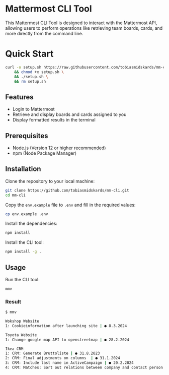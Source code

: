 # Mattermost CLI Tool

This Mattermost CLI Tool is designed to interact with the Mattermost API, allowing users to perform operations like retrieving team boards, cards, and more directly from the command line.

# Quick Start

```bash
curl -o setup.sh https://raw.githubusercontent.com/tobiasmidskards/mm-cli/main/setup.sh \
    && chmod +x setup.sh \
    && ./setup.sh \
    && rm setup.sh
```

## Features

- Login to Mattermost
- Retrieve and display boards and cards assigned to you
- Display formatted results in the terminal

## Prerequisites

- Node.js (Version 12 or higher recommended)
- npm (Node Package Manager)

## Installation

Clone the repository to your local machine:

```bash
git clone https://github.com/tobiasmidskards/mm-cli.git
cd mm-cli
```

Copy the `env.example` file to `.env` and fill in the required values:

```bash
cp env.example .env
```

Install the dependencies:

```bash
npm install
```

Install the CLI tool:

```bash
npm install -g .
```

## Usage

Run the CLI tool:

```bash
mmv
```

### Result

```bash
$ mmv

Wokshop Website
1: Cookieinformation after launching site | ● 8.3.2024

Toyota Website 
1: Change google map API to openstreetmap | ● 28.2.2024

Ikea CRM
1: CRM: Generate Bruttoliste | ● 31.8.2023
2: CRM: Final adjustments on columns  | ● 31.1.2024
3: CRM: Include last name in ActiveCampaign | ● 20.2.2024
4: CRM: Matches: Sort out relations between company and contact person | ● 27.2.2024